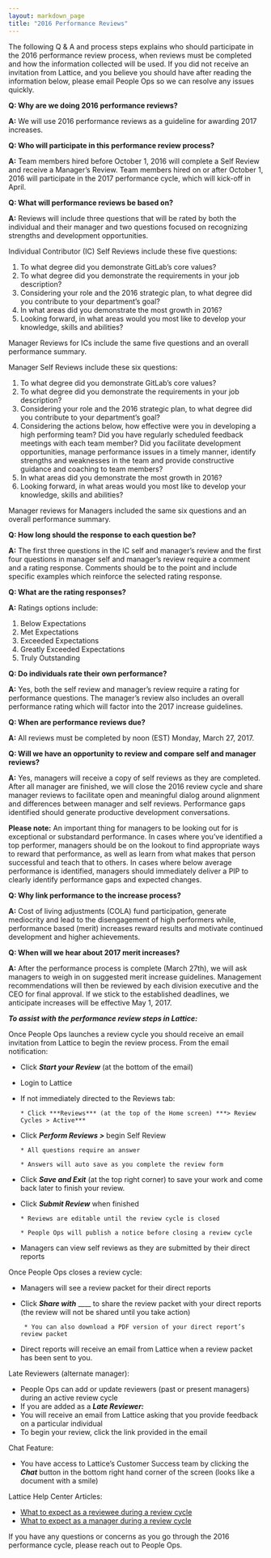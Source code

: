 ```yaml
---
layout: markdown_page
title: "2016 Performance Reviews"
---
```



The following Q & A and process steps explains who should participate in the 2016 performance review process, when reviews must be completed and how the information collected will be used. If you did not receive an invitation from Lattice, and you believe you should have after reading the information below, please email People Ops so we can resolve any issues quickly.

**Q: Why are we doing 2016 performance reviews?**

**A:** We will use 2016 performance reviews as a guideline for awarding 2017 increases.

**Q: Who will participate in this performance review process?**

**A:** Team members hired before October 1, 2016 will complete a Self Review and receive a Manager’s Review. Team members hired on or after October 1, 2016 will participate in the 2017 performance cycle, which will kick-off in April.

**Q: What will performance reviews be based on?**

**A:** Reviews will include three questions that will be rated by both the individual and their manager and two questions focused on recognizing strengths and development opportunities.

Individual Contributor (IC) Self Reviews include these five questions:
1. To what degree did you demonstrate GitLab’s core values?
2. To what degree did you demonstrate the requirements in your job description?
3. Considering your role and the 2016 strategic plan, to what degree did you contribute to your department’s goal?
4. In what areas did you demonstrate the most growth in 2016?
5. Looking forward, in what areas would you most like to develop your knowledge, skills and abilities?

Manager Reviews for ICs include the same five questions and an overall performance summary.

Manager Self Reviews include these six questions:
1. To what degree did you demonstrate GitLab’s core values?
2. To what degree did you demonstrate the requirements in your job description?
3. Considering your role and the 2016 strategic plan, to what degree did you contribute to your department’s goal?
4. Considering the actions below, how effective were you in developing a high performing team? Did you have regularly scheduled feedback meetings with each team member?
Did you facilitate development opportunities, manage performance issues in a timely manner, identify strengths and weaknesses in the team and provide constructive guidance and coaching to team members?
5. In what areas did you demonstrate the most growth in 2016?
6. Looking forward, in what areas would you most like to develop your knowledge, skills and abilities?


Manager reviews for Managers included the same six questions and an overall performance summary.

**Q: How long should the response to each question be?**

**A:** The first three questions in the IC self and manager’s review and the first four questions in manager self and manager’s review require a comment and a rating response. Comments should be to the point and include specific examples which reinforce the selected rating response.  


**Q: What are the rating responses?**

**A:** Ratings options include:
1. Below Expectations
2. Met Expectations
3. Exceeded Expectations
4. Greatly Exceeded Expectations
5. Truly Outstanding

**Q: Do individuals rate their own performance?**

**A:** Yes, both the self review and manager’s review require a rating for performance questions.  The manager’s review also includes an overall performance rating which will factor into the 2017 increase guidelines.

**Q: When are performance reviews due?**

**A:** All reviews must be completed by noon (EST) Monday, March 27, 2017.

**Q: Will we have an opportunity to review and compare self and manager reviews?**

**A:** Yes, managers will receive a copy of self reviews as they are completed. After all manager are finished, we will close the 2016 review cycle and share manager reviews to facilitate open and meaningful dialog around alignment and differences between manager and self reviews. Performance gaps identified should generate productive development conversations.

**Please note:**
An important thing for managers to be looking out for is exceptional or substandard performance.
In cases where you’ve identified a top performer, managers should be on the lookout to find appropriate ways to reward that performance, as well as learn from what makes that person successful and teach that to others.
In cases where below average performance is identified, managers should immediately deliver a PIP to clearly identify performance gaps and expected changes.

**Q: Why link performance to the increase process?**

**A:** Cost of living adjustments (COLA) fund participation, generate mediocrity and lead to the disengagement of high performers while, performance based (merit) increases reward results and motivate continued development and higher achievements.

**Q: When will we hear about 2017 merit increases?**

**A:** After the performance process is complete (March 27th), we will ask managers to weigh in on suggested merit increase guidelines. Management recommendations will then be reviewed by each division executive and the CEO for final approval. If we stick to the established deadlines, we anticipate increases will be effective May 1, 2017.  

_**To assist with the performance review steps in Lattice:**_

Once People Ops launches a review cycle you should receive an email invitation from Lattice to begin the review process. From the email notification:
* Click ***Start your Review*** (at the bottom of the email)
* Login to Lattice
* If not immediately directed to the Reviews tab:

      * Click ***Reviews*** (at the top of the Home screen) ***> Review Cycles > Active***
* Click ***Perform Reviews >*** begin Self Review

      * All questions require an answer

      * Answers will auto save as you complete the review form

* Click ***Save and Exit*** (at the top right corner) to save your work and come back later to finish your review.

* Click ***Submit Review*** when finished

      * Reviews are editable until the review cycle is closed

      * People Ops will publish a notice before closing a review cycle

* Managers can view self reviews as they are submitted by their direct reports

Once People Ops closes a review cycle:
* Managers will see a review packet for their direct reports
* Click ***Share with***  ____ to share the review packet with your direct reports (the review will not be shared until you take action)

       * You can also download a PDF version of your direct report’s review packet

* Direct reports will receive an email from Lattice when a review packet has been sent to you.

Late Reviewers (alternate manager):
* People Ops can add or update reviewers (past or present managers) during an active review cycle
* If you are added as a ***Late Reviewer:***
* You will receive an email from Lattice asking that you provide feedback on a particular individual
* To begin your review, click the link provided in the email

Chat Feature:
* You have access to Lattice’s Customer Success team by clicking the ***Chat*** button in the bottom right hand corner of the screen (looks like a document with a smile)

Lattice Help Center Articles:
* [What to expect as a reviewee during a review cycle](https://help.latticehq.com/reviews/participating-in-a-review-cycle/what-to-expect-as-a-reviewee)
* [What to expect as a manager during a review cycle](https://help.latticehq.com/reviews/participating-in-a-review-cycle/what-to-expect-as-a-manager-during-a-review-cycle)

If you have any questions or concerns as you go through the 2016 performance cycle, please reach out to People Ops.
